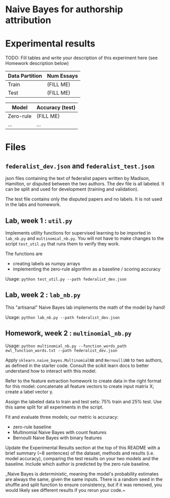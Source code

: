 # Naive Bayes for authorship attribution

# Experimental results
TODO: Fill tables and write your description of this experiment here (see Homework description below)


Data Partition | Num Essays
---------------| ----------
Train | (FILL ME)
Test | (FILL ME)

Model | Accuracy (test)
---------------| ----------
Zero-rule | (FILL ME)
... | ...


# Files

## `federalist_dev.json` and `federalist_test.json`

json files containing the text of federalist papers written by Madison, Hamilton, or disputed between the two authors.
The dev file is all labeled. It can be split and used for development (training and validation). 

The test file contains only the disputed papers and no labels. It is not used in the labs and homework.

## Lab, week 1 : `util.py`

Implements utility functions for supervised learning to be imported in `lab_nb.py` and `multinomial_nb.py`.
You will not have to make changes to the script `test_util.py` that runs them to verify they work.

The functions are 
* creating labels as numpy arrays
* implementing the zero-rule algorithm as a baseline / scoring accuracy

Usage: `python test_util.py --path federalist_dev.json`

## Lab, week 2 : `lab_nb.py`

This "artisanal" Naive Bayes lab implements the math of the model by hand!

Usage: `python lab_nb.py --path federalist_dev.json`

## Homework, week 2 : `multinomial_nb.py`

Usage: `python multinomial_nb.py --function_words_path ewl_function_words.txt --path federalist_dev.json`

Apply `sklearn.naive_bayes.MultinomialNB` and `BernoulliNB` to two authors, as defined in the starter code. 
Consult the scikit learn docs to better understand how to interact with this model.

Refer to the feature extraction homework to create data in the right format for this model: 
concatenate all feature vectors to create input matrix X; create a label vector y.

Assign the labeled data to train and test sets: 75% train and 25% test. 
Use this same split for all experiments in the script.

Fit and evaluate three models; our metric is accuracy:
* zero-rule baseline
* Multinomial Naive Bayes with count features
* Bernoulli Naive Bayes with binary features

Update the Experimental Results section at the top of this README 
with a brief summary (~8 sentences) of the dataset, methods and results (i.e. model accuracy), 
comparing the test results on your two models and the baseline. 
Include which author is predicted by the zero rule baseline.

_Naive Bayes is *deterministic*, meaning the model's probability estimates are always the same, given the same inputs. 
There is a random seed in the shuffle and split function to ensure consistency, but if it was removed, you would likely
see different results if you rerun your code.~

